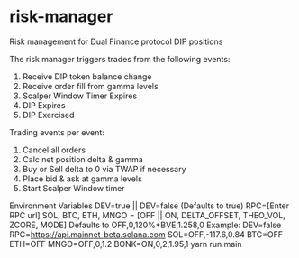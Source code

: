 # risk-manager
Risk management for Dual Finance protocol DIP positions

The risk manager triggers trades from the following events:

1. Receive DIP token balance change
2. Receive order fill from gamma levels 
3. Scalper Window Timer Expires
4. DIP Expires
5. DIP Exercised

Trading events per event:
1. Cancel all orders
2. Calc net position delta & gamma
3. Buy or Sell delta to 0 via TWAP if necessary
4. Place bid & ask at gamma levels
5. Start Scalper Window timer

Environment Variables
DEV=true || DEV=false (Defaults to true)
RPC=[Enter RPC url]
SOL, BTC, ETH, MNGO = [OFF || ON, DELTA_OFFSET, THEO_VOL, ZCORE, MODE]
Defaults to OFF,0,120%*BVE,1.258,0
Example: DEV=false RPC=https://api.mainnet-beta.solana.com SOL=OFF,-117.6,0.84 BTC=OFF ETH=OFF MNGO=OFF,0,1.2 BONK=ON,0,2,1.95,1 yarn run main
